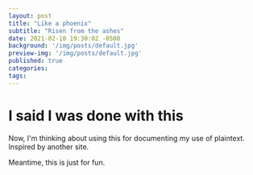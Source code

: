 ```yaml
---
layout: post
title: "Like a phoenix"
subtitle: "Risen from the ashes"
date: 2021-02-10 19:30:02 -0500
background: '/img/posts/default.jpg'
preview-img: '/img/posts/default.jpg'
published: true
categories:
tags:
---
```

# I said I was done with this
Now, I'm thinking about using this for documenting my use of plaintext. Inspired by another site.

Meantime, this is just for fun.